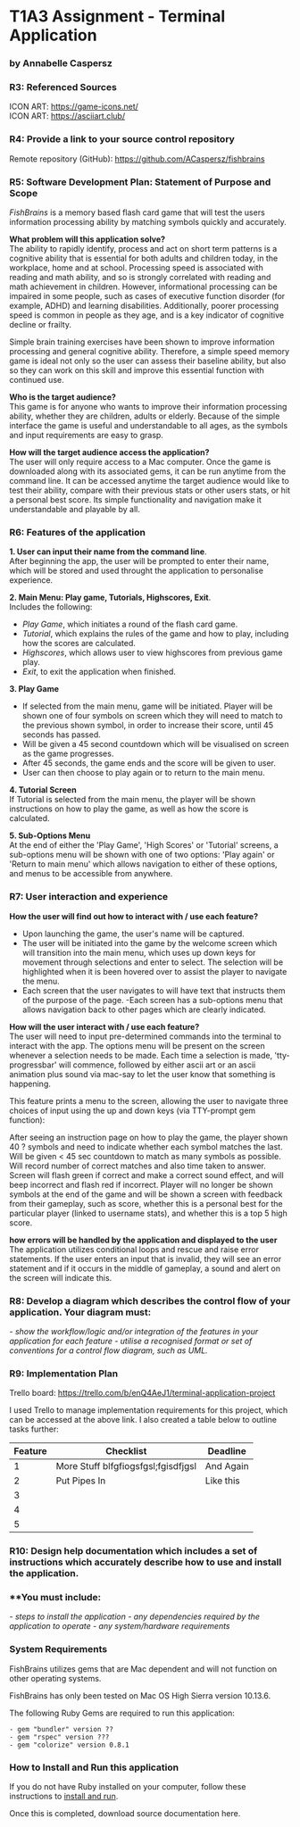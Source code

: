 # T1A3 Assignment - Terminal Application 
### **by Annabelle Caspersz**

### **R3: Referenced Sources**

ICON ART: <https://game-icons.net/>  
ICON ART: <https://asciiart.club/>


### R4: **Provide a link to your source control repository**

Remote repository (GitHub): <https://github.com/ACaspersz/fishbrains>

### **R5: Software Development Plan: Statement of Purpose and Scope**

*FishBrains* is a memory based flash card game that will test the users information processing ability by matching symbols quickly and accurately.  

**What problem will this application solve?**  
The ability to rapidly identify, process and act on short term patterns is a cognitive ability that is essential for both adults and children today, in the workplace, home and at school. Processing speed is associated with reading and math ability, and so is strongly correlated with reading and math achievement in children. However, informational processing can be impaired in some people, such as cases of executive function disorder (for example, ADHD) and learning disabilities. Additionally, poorer processing speed is common in people as they age, and is a key indicator of cognitive decline or frailty.

Simple brain training exercises have been shown to improve information processing and general cognitive ability. Therefore, a simple speed memory game is ideal not only so the user can assess their baseline ability, but also so they can work on this skill and improve this essential function with continued use. 

 **Who is the target audience?**  
This game is for anyone who wants to improve their information processing ability, whether they are children, adults or elderly. Because of the simple interface the game is useful and understandable to all ages, as the symbols and input requirements are easy to grasp.

**How will the target audience access the application?**  
The user will only require access to a Mac computer. Once the game is downloaded along with its associated gems, it can be run anytime from the command line. It can be accessed anytime the target audience would like to test their ability, compare with their previous stats or other users stats, or hit a personal best score. Its simple functionality and navigation make it understandable and playable by all.

### **R6: Features of the application**

**1. User can input their name from the command line**.  
 After beginning the app, the user will be prompted to enter their name, which will be stored and used throught the application to personalise experience.

**2. Main Menu: Play game, Tutorials, Highscores, Exit**.  
 Includes the following:
 - *Play Game*, which initiates a round of the flash card game. 
 - *Tutorial*, which explains the rules of the game and how to play, including how the scores are calculated.
 - *Highscores*, which allows user to view highscores from previous game play.
 - *Exit*, to exit the application when finished. 

**3. Play Game**   
- If selected from the main menu, game will be initiated. Player will be shown one of four symbols on screen which they will need to match to the previous shown symbol, in order to increase their score, until 45 seconds has passed. 
- Will be given a 45 second countdown which will be visualised on screen as the game progresses. 
- After 45 seconds, the game ends and the score will be given to user.  
- User can then choose to play again or to return to the main menu.

**4. Tutorial Screen**  
If Tutorial is selected from the main menu, the player will be shown instructions on how to play the game, as well as how the score is calculated.

<!-- **4. High Scores**: If selected from the main menu, the High Scores function will display a TTY table of the top 5 scores recorded in previous game play.  -->

**5. Sub-Options Menu**  
At the end of either the 'Play Game', 'High Scores' or 'Tutorial' screens, a sub-options menu will be shown with one of two options: 'Play again' or 'Return to main menu' which allows navigation to either of these options, and menus to be accessible from anywhere. 


### **R7: User interaction and experience**

**How the user will find out how to interact with / use each feature?**   
- Upon launching the game, the user's name will be captured. 
- The user will be initiated into the game by the welcome screen which will transition into the main menu, which uses up down keys for movement through selections and enter to select. The selection will be highlighted when it is been hovered over to assist the player to navigate the menu. 
- Each screen that the user navigates to will have text that instructs them of the purpose of the page.
-Each screen has a sub-options menu that allows navigation back to other pages which are clearly indicated. 

**How will the user interact with / use each feature?**   
The user will need to input pre-determined commands into the terminal to interact with the app. The options menu will be present on the screen whenever a selection needs to be made. Each time a selection is made, 'tty-progressbar' will commence, followed by either ascii art or an ascii animation plus sound via mac-say to let the user know that something is happening.

This feature prints a menu to the screen, allowing the user to navigate three choices of input using the up and down keys (via TTY-prompt gem function): 

After seeing an instruction page on how to play the game, the player shown 40 ? symbols and need to indicate whether each symbol matches the last. Will be given < 45 sec countdown to match as many symbols as possible. Will record number of correct matches and also time taken to answer. Screen will flash green if correct and make a correct sound effect, and will beep incorrect and flash red if incorrect. Player will no longer be shown symbols at the end of the game and will be shown a screen with feedback from their gameplay, such as score, whether this is a personal best for the particular player (linked to username stats), and whether this is a top 5 high score. 
  
**how errors will be handled by the application and displayed to the user**  
The application utilizes conditional loops and rescue and raise error statements. If the user enters an input that is invalid, they will see an error statement and if it occurs in the middle of gameplay, a sound and alert on the screen will indicate this.


### **R8: Develop a diagram which describes the control flow of your application. Your diagram must:**
*- show the workflow/logic and/or integration of the features in your application for each feature*
*- utilise a recognised format or set of conventions for a control flow diagram, such as UML.*

### **R9: Implementation Plan**

Trello board: <https://trello.com/b/enQ4AeJ1/terminal-application-project>

I used Trello to manage implementation requirements for this project, which can be accessed at the above link. I also created a table below to outline tasks further: 

| Feature       | Checklist   | Deadline   |
| -- | --------- | ---|
|  1 | More Stuff blfgfiogsfgsl;fgisdfjgsl | And Again|
| 2   | Put Pipes In | Like this|   
| 3  |               |          |
|4      |           |           |
|5  |               |           |

### R10: **Design help documentation which includes a set of instructions which accurately describe how to use and install the application.**

### **You must include:
*- steps to install the application*
*- any dependencies required by the application to operate*
*- any system/hardware requirements*

### System Requirements
FishBrains utilizes gems that are Mac dependent and will not function on other operating systems.

FishBrains has only been tested on Mac OS High Sierra version 10.13.6.

The following Ruby Gems are required to run this application: 
```
- gem "bundler" version ??
- gem "rspec" version ???
- gem "colorize" version 0.8.1
```

### How to Install and Run this application

If you do not have Ruby installed on your computer, follow these instructions to [install and run](https://www.ruby-lang.org/en/documentation/installation/).

Once this is completed, download source documentation here. 

